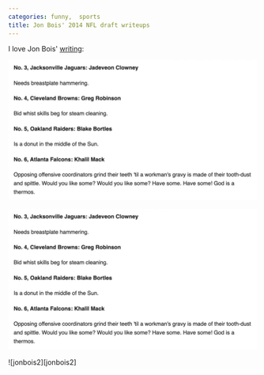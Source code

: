 ```yaml
---
categories: funny,  sports
title: Jon Bois' 2014 NFL draft writeups
---
```


I love Jon Bois' [writing](https://www.sbnation.com/2014/4/22/5639940/jon-and-spencers-nfl-draft-scouting-reports):

![jonbois1](https://raw.githubusercontent.com/muneer78/muneer78.github.io/master/images/jonbois1.jpeg) 

![jonbois1](https://raw.githubusercontent.com/muneer78/muneer78.github.io/master/images/jonbois1.jpeg) 

 

![jonbois2][jonbois2] 
